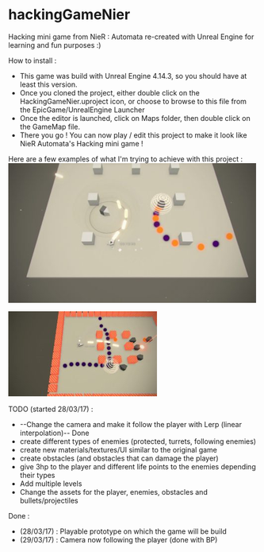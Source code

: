 # hackingGameNier
Hacking mini game from NieR : Automata re-created with Unreal Engine for learning and fun purposes :) 

How to install :
- This game was build with Unreal Engine 4.14.3, so you should have at least this version.
- Once you cloned the project, either double click on  the HackingGameNier.uproject icon, or choose to browse to this file from the EpicGame/UnrealEngine Launcher
- Once the editor is launched, click on Maps folder, then double click on the GameMap file.
- There you go ! You can now play / edit this project to make it look like NieR Automata's Hacking mini game !

Here are a few examples of what I'm trying to achieve with this project :
[![HackingMiniGame01](img/img01.jpg)](img/img01.jpg)



[![HackingMiniGame02](img/img02.jpg)](img/img02.jpg)

TODO (started 28/03/17) :

- --Change the camera and make it follow the player with Lerp (linear interpolation)-- Done
- create different types of enemies (protected, turrets, following enemies)
- create new materials/textures/UI similar to the original game
- create obstacles (and obstacles that can damage the player)
- give 3hp to the player and different life points to the enemies depending their types
- Add multiple levels
- Change the assets for the player, enemies, obstacles and bullets/projectiles 

Done : 

- (28/03/17) : Playable prototype on which the game will be build
- (29/03/17) : Camera now following the player (done with BP)